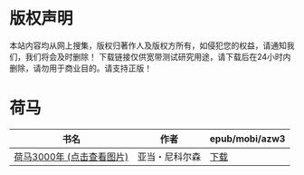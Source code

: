 # 版权声明

本站内容均从网上搜集，版权归著作人及版权方所有，如侵犯您的权益，请通知我们，我们将会及时删除！ 下载链接仅供宽带测试研究用途，请下载后在24小时内删除，请勿用于商业目的。请支持正版！

# 荷马

| 书名 | 作者 | epub/mobi/azw3 |
| --- | --- | --- |
| [荷马3000年 (点击查看图片)](https://www.dushupai.com/attachment/2024/06/05/995d2dd59cf36bef.jpg) | 亚当・尼科尔森 | [下载](https://url89.ctfile.com/f/31084289-1357027369-65947b?p=8866) |
